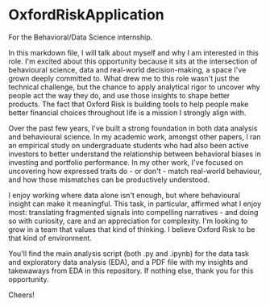 # OxfordRiskApplication
For the Behavioral/Data Science internship.

In this markdown file, I will talk about myself and why I am interested in this role. I'm excited about this opportunity because it sits at the intersection of behavioural science, data and real-world decision-making, a space I've grown deeply committed to. What drew me to this role wasn't just the technical challenge, but the chance to apply analytical rigor to uncover why people act the way they do, and use those insights to shape better products. The fact that Oxford Risk is building tools to help people make better financial choices throughout life is a mission I strongly align with.

Over the past few years, I've built a strong foundation in both data analysis and behavioural science. In my academic work, amongst other papers, I ran an empirical study on undergraduate students who had also been active investors to better understand the relationship between behavioral biases in investing and portfolio performance. In my other work, I've focused on uncovering how expressed traits do - or don't - match real-world behaviour, and how those mismatches can be productively understood. 

I enjoy working where data alone isn't enough, but where behavioural insight can make it meaningful. This task, in particular, affirmed what I enjoy most: translating fragmented signals into compelling narratives - and doing so with curiosity, care and an appreciation for complexity. I'm looking to grow in a team that values that kind of thinking. I believe Oxford Risk to be that kind of environment.

You'll find the main analysis script (both .py and .ipynb) for the data task and exploratory data analysis (EDA), and a PDF file with my insights and takewaways from EDA in this repository. If nothing else, thank you for this opportunity.

Cheers!
